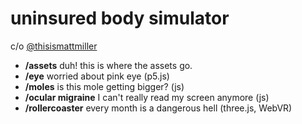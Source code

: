 # uninsured body simulator 

c/o [@thisismattmiller](https://github.com/thisismattmiller)  

- **/assets** duh! this is where the assets go.
- **/eye** worried about pink eye (p5.js)
- **/moles** is this mole getting bigger? (js)
- **/ocular migraine** I can't really read my screen anymore (js)
- **/rollercoaster** every month is a dangerous hell (three.js, WebVR)
